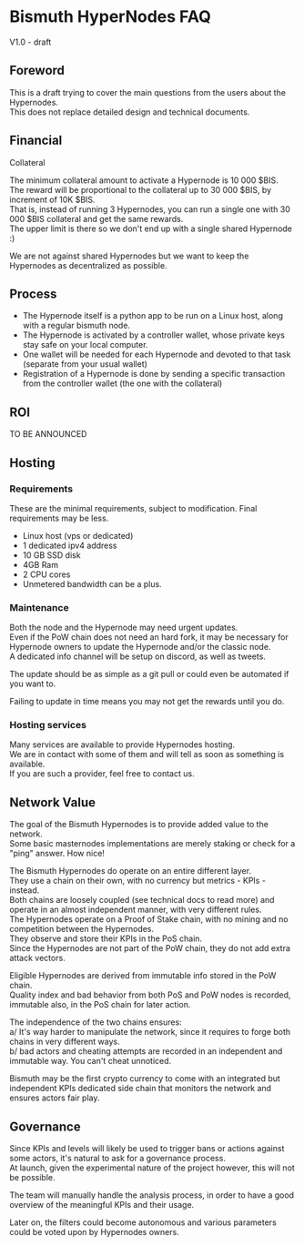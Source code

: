 # Bismuth HyperNodes FAQ

V1.0 - draft


## Foreword
This is a draft trying to cover the main questions from the users about the Hypernodes.  
This does not replace detailed design and technical documents.


## Financial
Collateral

The minimum collateral amount to activate a Hypernode is 10 000 $BIS.  
The reward will be proportional to the collateral up to 30 000 $BIS, by increment of 10K $BIS.  
That is, instead of running 3 Hypernodes, you can run a single one with 30 000 $BIS collateral and get the same rewards.  
The upper limit is there so we don't end up with a single shared Hypernode :) 

We are not against shared Hypernodes but we want to keep the Hypernodes as decentralized as possible.


## Process
- The Hypernode itself is a python app to be run on a Linux host, along with a regular bismuth node.
- The Hypernode is activated by a controller wallet, whose private keys stay safe on your local computer.
- One wallet will be needed for each Hypernode and devoted to that task (separate from your usual wallet)
- Registration of a Hypernode is done by sending a specific transaction from the controller wallet (the one with the collateral)


## ROI

TO BE ANNOUNCED

## Hosting

### Requirements

These are the minimal requirements, subject to modification. Final requirements may be less.  

- Linux host (vps or dedicated)
- 1 dedicated ipv4 address
- 10 GB SSD disk 
- 4GB Ram
- 2 CPU cores
- Unmetered bandwidth can be a plus.


### Maintenance

Both the node and the Hypernode may need urgent updates.  
Even if the PoW chain does not need an hard fork, it may be necessary for Hypernode owners to update the Hypernode and/or the classic node.  
A dedicated info channel will be setup on discord, as well as tweets.

The update should be as simple as a git pull or could even be automated if you want to.

Failing to update in time means you may not get the rewards until you do.

### Hosting services

Many services are available to provide Hypernodes hosting.  
We are in contact with some of them and will tell as soon as something is available.  
If you are such a provider, feel free to contact us.

## Network Value

The goal of the Bismuth Hypernodes is to provide added value to the network.  
Some basic masternodes implementations are merely staking or check for a "ping" answer. How nice!

The Bismuth Hypernodes do operate on an entire different layer.  
They use a chain on their own, with no currency but metrics - KPIs - instead.  
Both chains are loosely coupled (see technical docs to read more) and operate in an almost independent manner, with very different rules.  
The Hypernodes operate on a Proof of Stake chain, with no mining and no competition between the Hypernodes.  
They observe and store their KPIs in the PoS chain.  
Since the Hypernodes are not part of the PoW chain, they do not add extra attack vectors.  

Eligible Hypernodes are derived from immutable info stored in the PoW chain.  
Quality index and bad behavior from both PoS and PoW nodes is recorded, immutable also, in the PoS chain for later action.

The independence of the two chains ensures:  
a/ It's way harder to manipulate the network, since it requires to forge both chains in very different ways.  
b/ bad actors and cheating attempts are recorded in an independent and immutable way. You can't cheat unnoticed.

Bismuth may be the first crypto currency to come with an integrated but independent KPIs dedicated side chain that monitors the network and ensures actors fair play.

## Governance

Since KPIs and levels will likely be used to trigger bans or actions against some actors, it's natural to ask for a governance process.  
At launch, given the experimental nature of the project however, this will not be possible.

The team will manually handle the analysis process, in order to have a good overview of the meaningful KPIs and their usage.

Later on, the filters could become autonomous and various parameters could be voted upon by Hypernodes owners.

